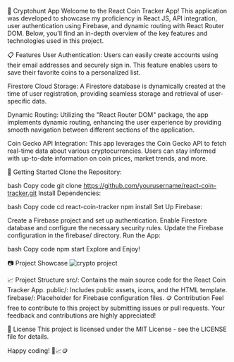 🚀 Cryptohunt App
Welcome to the React Coin Tracker App! This application was developed to showcase my proficiency in React JS, API integration, user authentication using Firebase, and dynamic routing with React Router DOM. Below, you'll find an in-depth overview of the key features and technologies used in this project.

📋 Features
User Authentication: Users can easily create accounts using their email addresses and securely sign in. This feature enables users to save their favorite coins to a personalized list.

Firestore Cloud Storage: A Firestore database is dynamically created at the time of user registration, providing seamless storage and retrieval of user-specific data.

Dynamic Routing: Utilizing the "React Router DOM" package, the app implements dynamic routing, enhancing the user experience by providing smooth navigation between different sections of the application.

Coin Gecko API Integration: This app leverages the Coin Gecko API to fetch real-time data about various cryptocurrencies. Users can stay informed with up-to-date information on coin prices, market trends, and more.

🚀 Getting Started
Clone the Repository:

bash
Copy code
git clone https://github.com/yourusername/react-coin-tracker.git
Install Dependencies:

bash
Copy code
cd react-coin-tracker
npm install
Set Up Firebase:

Create a Firebase project and set up authentication.
Enable Firestore database and configure the necessary security rules.
Update the Firebase configuration in the firebase/ directory.
Run the App:

bash
Copy code
npm start
Explore and Enjoy!

📷 Project Showcase
![crypto project](https://github.com/Mazeedkmk204/crypto/assets/151126360/89768bb3-bad6-48a6-853c-36605f064a35)






📈 Project Structure
src/: Contains the main source code for the React Coin Tracker App.
public/: Includes public assets, icons, and the HTML template.
firebase/: Placeholder for Firebase configuration files.
🪙 Contribution
Feel free to contribute to this project by submitting issues or pull requests. Your feedback and contributions are highly appreciated!

📜 License
This project is licensed under the MIT License - see the LICENSE file for details.

Happy coding! 🚀📈🪙
